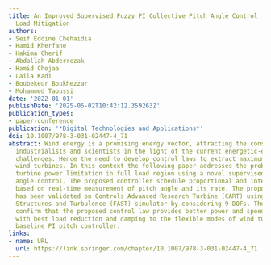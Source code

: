 ```yaml
---
title: An Improved Supervised Fuzzy PI Collective Pitch Angle Control for Wind Turbine
  Load Mitigation
authors:
- Seif Eddine Chehaidia
- Hamid Kherfane
- Hakima Cherif
- Abdallah Abderrezak
- Hamid Chojaa
- Laila Kadi
- Boubekeur Boukhezzar
- Mohammed Taoussi
date: '2022-01-01'
publishDate: '2025-05-02T10:42:12.359263Z'
publication_types:
- paper-conference
publication: '*Digital Technologies and Applications*'
doi: 10.1007/978-3-031-02447-4_71
abstract: Wind energy is a promising energy vector, attracting the consideration of
  industrialists and scientists in the light of the current energetic-environmental
  challenges. Hence the need to develop control laws to extract maximum profit from
  wind turbines. In this context the following paper addresses the problem of wind
  turbine power limitation in full load region using a novel supervised fuzzy PI pitch
  angle control. The proposed controller schedule proportional and integral gains
  based on real-time measurement of pitch angle and its rate. The proposed control
  has been validated on Controls Advanced Research Turbine (CART) using Fatigue, Aerodynamics,
  Structures and Turbulence (FAST) simulator by considering 9 DOFs. The obtained results
  confirm that the proposed control law provides better power and speed regulation
  with best load reduction and damping to the flexible modes of wind turbine than
  baseline PI pitch controller.
links:
- name: URL
  url: https://link.springer.com/chapter/10.1007/978-3-031-02447-4_71
---
```


